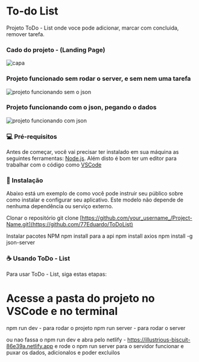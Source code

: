 # To-do List

Projeto ToDo - List onde voce pode adicionar, marcar com concluida, remover tarefa.

### Cado do projeto - (Landing Page)


![capa](https://github.com/77Eduardo/ToDoList/assets/103968776/653c30ca-e3f6-4711-a0b2-aa60bccf8f81)

### Projeto funcionado sem rodar o server, e sem nem uma tarefa


![projeto funcionando sem o json](https://github.com/77Eduardo/ToDoList/assets/103968776/32f2a46a-8d18-4634-9769-54c839f291f8)

### Projeto funcionando com o json, pegando o dados 


![projeto funcionando com json](https://github.com/77Eduardo/ToDoList/assets/103968776/5ff86ac0-f5a2-4d1a-bc4f-2e87c4046f1a)


### 💻 Pré-requisitos

Antes de começar, você vai precisar ter instalado em sua máquina as seguintes ferramentas:
[Node.js](https://nodejs.org/en/). Além disto é bom ter um editor para trabalhar com o código como [VSCode](https://code.visualstudio.com/)

### 🚀 Instalação
Abaixo está um exemplo de como você pode instruir seu público sobre como instalar e configurar seu aplicativo. Este modelo não depende de nenhuma dependência ou serviço externo.

Clonar o repositório
git clone [https://github.com/your_username_/Project-Name.git](https://github.com/77Eduardo/ToDoList)

Instalar pacotes NPM
npm install
para a api
npm install axios
npm install -g json-server
 
### ☕ Usando ToDo - List
Para usar ToDo - List, siga estas etapas:

# Acesse a pasta do projeto no VSCode e no terminal
npm run dev - para rodar o projeto
npm run server - para rodar o server

ou nao fassa o npm run dev e abra pelo netlify - https://illustrious-biscuit-86e39a.netlify.app e rode o npm run server para o servidor funcionar e puxar os
dados, adicionalos e poder excluilos
